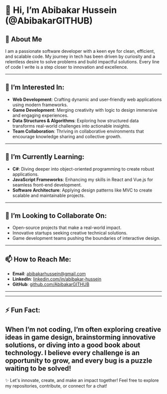 # 👋 Hi, I’m **Abibakar Hussein** (@AbibakarGITHUB)

## 🚀 About Me
I am a passionate software developer with a keen eye for clean, efficient, and scalable code. My journey in tech has been driven by curiosity and a relentless desire to solve problems and build impactful solutions. Every line of code I write is a step closer to innovation and excellence.

---

## 👀 I’m Interested In:
- **Web Development**: Crafting dynamic and user-friendly web applications using modern frameworks.
- **Game Development**: Merging creativity with logic to design immersive and engaging experiences.
- **Data Structures & Algorithms**: Exploring how structured data transforms real-world challenges into actionable insights.
- **Team Collaboration**: Thriving in collaborative environments that encourage knowledge sharing and collective growth.

---

## 🌱 I’m Currently Learning:
- **C#**: Diving deeper into object-oriented programming to create robust applications.
- **JavaScript Frameworks**: Enhancing my skills in React and Vue.js for seamless front-end development.
- **Software Architecture**: Applying design patterns like MVC to create scalable and maintainable projects.

---

## 💞️ I’m Looking to Collaborate On:
- Open-source projects that make a real-world impact.
- Innovative startups seeking creative technical solutions.
- Game development teams pushing the boundaries of interactive design.

---

## 📫 How to Reach Me:
- **Email**: [abibakarhussein@gmail.com](abibakarhussein@gmail.com)
- **LinkedIn**: [linkedin.com/in/abibakar-hussein](https://linkedin.com/in/abibakar-hussein)  
- **GitHub**: [github.com/AbibakarGITHUB](https://github.com/AbibakarGITHUB)  

---


---

## ⚡ Fun Fact:  
When I’m not coding, I’m often exploring creative ideas in game design, brainstorming innovative solutions, or diving into a good book about technology. I believe every challenge is an opportunity to grow, and every bug is a puzzle waiting to be solved!
---

✨ Let's innovate, create, and make an impact together! Feel free to explore my repositories, contribute, or connect for a chat!
